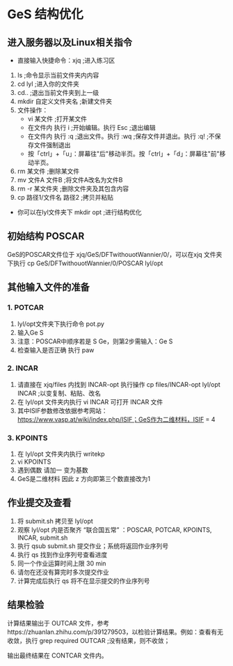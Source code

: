 # GeS 结构优化

## 进入服务器以及Linux相关指令

- 直接输入快捷命令：xjq ;进入练习区

1. ls ;命令显示当前文件夹内内容
2. cd lyl ;进入你的文件夹
3. cd.. ;退出当前文件夹到上一级
4. mkdir 自定义文件夹名 ;新建文件夹
5. 文件操作：
   - vi 某文件 ;打开某文件
   - 在文件内 执行 i ;开始编辑。执行 Esc ;退出编辑
   - 在文件内 执行 :q ;退出文件。执行 :wq ;保存文件并退出。执行 :q! ;不保存文件强制退出
   - 按「ctrl」+「u」：屏幕往"后"移动半页。按「ctrl」+「d」：屏幕往"前"移动半页。
6. rm 某文件 ;删除某文件
7. mv 文件A 文件B ;将文件A改名为文件B
8. rm -r  某文件夹 ;删除文件夹及其包含内容
9. cp 路径1/文件名 路径2 ;拷贝并粘贴

- 你可以在lyl文件夹下 mkdir opt ;进行结构优化

## 初始结构 POSCAR

GeS的POSCAR文件位于 xjq/GeS/DFTwithouotWannier/0/，可以在xjq 文件夹下执行 cp GeS/DFTwithouotWannier/0/POSCAR lyl/opt

## 其他输入文件的准备

### 1. POTCAR

1. lyl/opt文件夹下执行命令 pot.py
2. 输入Ge S
3. 注意：POSCAR中顺序若是 S Ge，则第2步需输入：Ge S
4. 检查输入是否正确 执行 paw

### 2. INCAR

1. 请直接在 xjq/files 内找到 INCAR-opt 执行操作 cp files/INCAR-opt lyl/opt INCAR ;以变复制、粘贴、改名
2. 在 lyl/opt 文件夹内执行 vi INCAR 可打开 INCAR 文件
3. 其中ISIF参数修改依据参考网站：https://www.vasp.at/wiki/index.php/ISIF；GeS作为二维材料，ISIF = 4

### 3. KPOINTS

1. 在 lyl/opt 文件夹内执行 writekp
2. vi KPOINTS
3. 遇到偶数 请加一 变为基数
4. GeS是二维材料 因此 z 方向即第三个数直接改为1

## 作业提交及查看

1. 将 submit.sh 拷贝至 lyl/opt
2. 观察 lyl/opt 内是否聚齐 “联合国五常” ：POSCAR, POTCAR, KPOINTS, INCAR, submit.sh
3. 执行 qsub submit.sh 提交作业；系统将返回作业序列号
4. 执行 qs 找到作业序列号查看进度
5. 同一个作业运算时间上限 30 min
6. 请勿在还没有算完时多次提交作业
7. 计算完成后执行 qs 将不在显示提交的作业序列号

## 结果检验

计算结果输出于 OUTCAR 文件，参考https://zhuanlan.zhihu.com/p/391279503，以检验计算结果。例如：查看有无收敛，执行 grep required OUTCAR ;没有结果，则不收敛；

输出最终结果在 CONTCAR 文件内。